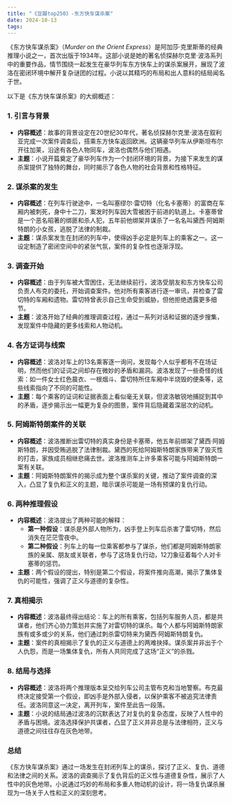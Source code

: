 ```yaml
---
title: "《豆瓣top250》-东方快车谋杀案"
date: 2024-10-13
tags: 
---
```

《东方快车谋杀案》（*Murder on the Orient Express*）是阿加莎·克里斯蒂的经典推理小说之一，首次出版于1934年。这部小说是她的著名侦探赫尔克里·波洛系列中的重要作品，情节围绕一起发生在豪华列车东方快车上的谋杀案展开，展现了波洛在密闭环境中解开复杂谜团的过程。小说以其精巧的布局和出人意料的结局闻名于世。

以下是《东方快车谋杀案》的大纲概述：

### 1. **引言与背景**
- **内容概述**：故事的背景设定在20世纪30年代，著名侦探赫尔克里·波洛在叙利亚完成一次案件调查后，搭乘东方快车返回欧洲。这辆豪华列车从伊斯坦布尔开往加莱，沿途有各色人物同车，波洛也偶然与他们相遇。
- **主题**：小说开篇奠定了豪华列车作为一个封闭环境的背景，为接下来发生的谋杀案提供了独特的舞台，同时揭示了各色人物的社会背景和性格特征。

### 2. **谋杀案的发生**
- **内容概述**：在列车行驶途中，一名叫塞缪尔·雷切特（化名卡塞蒂）的富商在车厢内被刺死，身中十二刀，案发时列车因大雪被困于前进的轨道上。卡塞蒂曾是一个恶名昭著的绑匪和杀人犯，五年前他绑架并谋杀了一名名叫黛西·阿姆斯特朗的小女孩，逃脱了法律的制裁。
- **主题**：谋杀案发生在封闭的列车中，使得凶手必定是列车上的乘客之一。这一设定制造了密闭空间中的紧张气氛，案件的复杂性也逐渐浮现。

### 3. **调查开始**
- **内容概述**：由于列车被大雪困住，无法继续前行，波洛受朋友和东方快车公司负责人布克的委托，开始调查案件。他对所有乘客进行逐一审讯，并检查了雷切特的车厢和遗物。雷切特曾表示自己生命受到威胁，但他拒绝透露更多细节。
- **主题**：波洛开始了经典的推理调查过程，通过一系列对话和证据的逐步搜集，发现案件中隐藏的更多线索和人物动机。

### 4. **各方证词与线索**
- **内容概述**：波洛对车上的13名乘客逐一询问，发现每个人似乎都有不在场证明，然而他们的证词之间却存在微妙的矛盾和漏洞。波洛发现了一些奇怪的线索：如一件女士红色晨衣、一根烟斗、雷切特所住车厢中半烧毁的便条等，这些线索指向了不同的可能性。
- **主题**：每个乘客的证词和证据表面上看似毫无关联，但波洛敏锐地捕捉到其中的矛盾，逐步揭示出一幅更为复杂的图景，案件背后隐藏着深层次的动机。

### 5. **阿姆斯特朗案件的关联**
- **内容概述**：波洛推断出雷切特的真实身份是卡塞蒂，他五年前绑架了黛西·阿姆斯特朗，并因受贿逃脱了法律制裁。黛西的死给阿姆斯特朗家族带来了毁灭性的打击，家族成员相继悲痛去世。波洛推测车上许多乘客可能与阿姆斯特朗一案有关联。
- **主题**：阿姆斯特朗案件的揭示成为整个谋杀案的关键，推动了案件调查的深入，凸显了复仇和正义的主题，暗示谋杀可能是一场有预谋的复仇行动。

### 6. **两种推理假设**
- **内容概述**：波洛提出了两种可能的解释：
  - **第一种假设**：谋杀是外部人物所为，凶手登上列车后杀害了雷切特，然后消失在茫茫雪夜中。
  - **第二种假设**：列车上的每一位乘客都参与了谋杀，他们都是阿姆斯特朗家族的亲属、朋友或关联者，参与了这场复仇行动，12刀象征着每个人对卡塞蒂的惩罚。
- **主题**：两个假设的提出，特别是第二个假设，将案件推向高潮，揭示了集体复仇的可能性，强调了正义与道德的复杂性。

### 7. **真相揭示**
- **内容概述**：波洛最终得出结论：车上的所有乘客，包括列车服务人员，都是共谋者，他们齐心协力策划并实施了对雷切特的谋杀。每个人都与阿姆斯特朗家族有或多或少的关系，他们通过刺杀雷切特来为黛西·阿姆斯特朗复仇。
- **主题**：案件的真相揭示了复仇的正义与道德上的两难抉择。谋杀案并非出于个人仇怨，而是一场集体复仇，所有人共同完成了这场“正义”的杀戮。

### 8. **结局与选择**
- **内容概述**：波洛将两个推理版本呈交给列车公司主管布克和当地警察。布克最终决定接受第一个假设，即凶手是外部入侵者，以保护乘客不被追究法律责任。波洛同意这一决定，离开列车，案件至此告一段落。
- **主题**：小说的结局通过波洛的沉默表达了对复仇的复杂态度，反映了人性中的矛盾与困境。波洛选择保护共谋者，凸显了正义并非总是与法律相符，正义与道德之间往往存在灰色地带。

### **总结**
《东方快车谋杀案》通过一场发生在封闭列车上的谋杀，探讨了正义、复仇、道德和法律之间的关系。波洛的调查揭示了复仇背后的正义性与道德复杂性，展示了人性中的灰色地带。小说通过巧妙的布局和多重人物动机的设计，将一场复仇谋杀展现为一场关于人性和正义的深刻思考。
